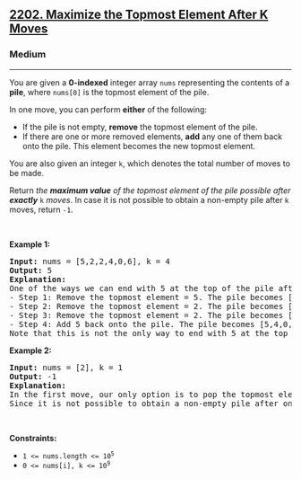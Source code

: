 <h2><a href="https://leetcode.com/problems/maximize-the-topmost-element-after-k-moves/">2202. Maximize the Topmost Element After K Moves</a></h2><h3>Medium</h3><hr><div style="user-select: auto;"><p style="user-select: auto;">You are given a <strong style="user-select: auto;">0-indexed</strong> integer array <code style="user-select: auto;">nums</code> representing the contents of a <b style="user-select: auto;">pile</b>, where <code style="user-select: auto;">nums[0]</code> is the topmost element of the pile.</p>

<p style="user-select: auto;">In one move, you can perform <strong style="user-select: auto;">either</strong> of the following:</p>

<ul style="user-select: auto;">
	<li style="user-select: auto;">If the pile is not empty, <strong style="user-select: auto;">remove</strong> the topmost element of the pile.</li>
	<li style="user-select: auto;">If there are one or more removed elements, <strong style="user-select: auto;">add</strong> any one of them back onto the pile. This element becomes the new topmost element.</li>
</ul>

<p style="user-select: auto;">You are also given an integer <code style="user-select: auto;">k</code>, which denotes the total number of moves to be made.</p>

<p style="user-select: auto;">Return <em style="user-select: auto;">the <strong style="user-select: auto;">maximum value</strong> of the topmost element of the pile possible after <strong style="user-select: auto;">exactly</strong></em> <code style="user-select: auto;">k</code> <em style="user-select: auto;">moves</em>. In case it is not possible to obtain a non-empty pile after <code style="user-select: auto;">k</code> moves, return <code style="user-select: auto;">-1</code>.</p>

<p style="user-select: auto;">&nbsp;</p>
<p style="user-select: auto;"><strong style="user-select: auto;">Example 1:</strong></p>

<pre style="user-select: auto;"><strong style="user-select: auto;">Input:</strong> nums = [5,2,2,4,0,6], k = 4
<strong style="user-select: auto;">Output:</strong> 5
<strong style="user-select: auto;">Explanation:</strong>
One of the ways we can end with 5 at the top of the pile after 4 moves is as follows:
- Step 1: Remove the topmost element = 5. The pile becomes [2,2,4,0,6].
- Step 2: Remove the topmost element = 2. The pile becomes [2,4,0,6].
- Step 3: Remove the topmost element = 2. The pile becomes [4,0,6].
- Step 4: Add 5 back onto the pile. The pile becomes [5,4,0,6].
Note that this is not the only way to end with 5 at the top of the pile. It can be shown that 5 is the largest answer possible after 4 moves.
</pre>

<p style="user-select: auto;"><strong style="user-select: auto;">Example 2:</strong></p>

<pre style="user-select: auto;"><strong style="user-select: auto;">Input:</strong> nums = [2], k = 1
<strong style="user-select: auto;">Output:</strong> -1
<strong style="user-select: auto;">Explanation:</strong> 
In the first move, our only option is to pop the topmost element of the pile.
Since it is not possible to obtain a non-empty pile after one move, we return -1.
</pre>

<p style="user-select: auto;">&nbsp;</p>
<p style="user-select: auto;"><strong style="user-select: auto;">Constraints:</strong></p>

<ul style="user-select: auto;">
	<li style="user-select: auto;"><code style="user-select: auto;">1 &lt;= nums.length &lt;= 10<sup style="user-select: auto;">5</sup></code></li>
	<li style="user-select: auto;"><code style="user-select: auto;">0 &lt;= nums[i], k &lt;= 10<sup style="user-select: auto;">9</sup></code></li>
</ul>
</div>